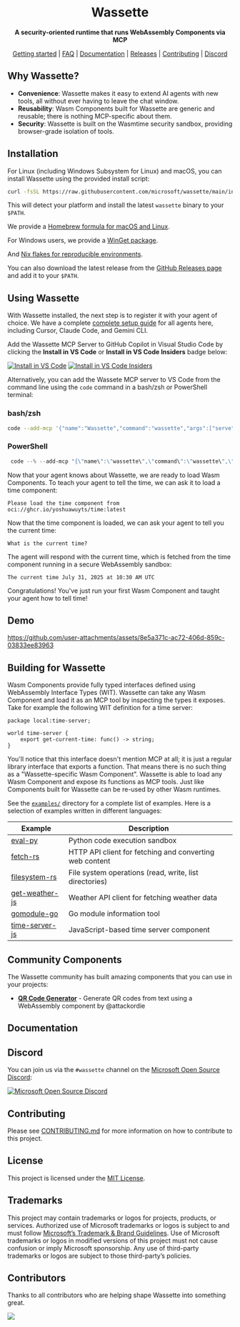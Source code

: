 <div align="center">
  <h1 align="center">Wassette</h1>
  <p><b>A security-oriented runtime that runs WebAssembly Components via MCP</b></p>
  
  <!-- <a href="https://discord.gg/microsoft-open-source">
    <img src="https://dcbadge.limes.pink/api/server/microsoft-open-source" alt="Discord" style="height: 25px;">
  </a> -->

[Getting started][setup guide] | [FAQ] | [Documentation] | [Releases] | [Contributing] | [Discord]
</div>

## Why Wassette?

- **Convenience**: Wassette makes it easy to extend AI agents with new tools,
  all without ever having to leave the chat window.
- **Reusability**: Wasm Components built for Wassette are generic and reusable;
  there is nothing MCP-specific about them.
- **Security**: Wassette is built on the Wasmtime security sandbox, providing
  browser-grade isolation of tools.

## Installation

For Linux (including Windows Subsystem for Linux) and macOS, you can install Wassette using the provided install script:

```bash
curl -fsSL https://raw.githubusercontent.com/microsoft/wassette/main/install.sh | bash
```

This will detect your platform and install the latest `wassette` binary to your `$PATH`. 

We provide a [Homebrew formula for macOS and Linux](./docs/homebrew.md).

For Windows users, we provide a [WinGet package](./docs/winget.md).

And [Nix flakes for reproducible environments](./docs/nix.md).

You can also download the latest release from the [GitHub Releases page][Releases] and add it to your `$PATH`.

## Using Wassette

With Wassette installed, the next step is to register it with your agent of
choice. We have a complete [complete setup guide][setup guide] for all agents
here, including Cursor, Claude Code, and Gemini CLI. 

Add the Wassette MCP Server to GitHub Copilot in Visual Studio Code by clicking the **Install in VS Code** or **Install in VS Code Insiders** badge below:

[![Install in VS Code](https://img.shields.io/badge/VS_Code-Install_Server-0098FF?style=flat-square&logo=visualstudiocode&logoColor=white)](https://vscode.dev/redirect?url=vscode:mcp/install?%7B%22name%22%3A%22wassette%22%2C%22gallery%22%3Afalse%2C%22command%22%3A%22wassette%22%2C%22args%22%3A%5B%22serve%22%2C%22--stdio%22%5D%7D) [![Install in VS Code Insiders](https://img.shields.io/badge/VS_Code_Insiders-Install_Server-24bfa5?style=flat-square&logo=visualstudiocode&logoColor=white)](https://vscode.dev/redirect?url=vscode-insiders:mcp/install?%7B%22name%22%3A%22wassette%22%2C%22gallery%22%3Afalse%2C%22command%22%3A%22wassette%22%2C%22args%22%3A%5B%22serve%22%2C%22--stdio%22%5D%7D)

Alternatively, you can add the Wassete MCP server to VS Code from the command line using the `code` command in a bash/zsh or PowerShell terminal:

### bash/zsh

```bash
code --add-mcp '{"name":"Wassette","command":"wassette","args":["serve","--stdio"]}'
```

### PowerShell

```powershell
 code --% --add-mcp "{\"name\":\"wassette\",\"command\":\"wassette\",\"args\":[\"serve\",\"--stdio\"]}"
```

Now that your agent knows about Wassette, we are ready to load Wasm Components. To teach your agent to tell the time, we can ask it to load a time component:

```text
Please load the time component from oci://ghcr.io/yoshuawuyts/time:latest
```

Now that the time component is loaded, we can ask your agent to tell you the current time:

```text
What is the current time?
```

The agent will respond with the current time, which is fetched from the time component running in a secure WebAssembly sandbox:

```output
The current time July 31, 2025 at 10:30 AM UTC
```

Congratulations! You've just run your first Wasm Component and taught your agent how to tell time!

## Demo

https://github.com/user-attachments/assets/8e5a371c-ac72-406d-859c-03833ee83963

## Building for Wassette

Wasm Components provide fully typed interfaces defined using WebAssembly
Interface Types (WIT). Wassette can take any Wasm Component and load it as an
MCP tool by inspecting the types it exposes. Take for example the following WIT
definition for a time server:

```wit
package local:time-server;

world time-server {
    export get-current-time: func() -> string;
}
```

You'll notice that this interface doesn't mention MCP at all; it is just a
regular library interface that exports a function. That means there is no such
thing as a "Wassette-specific Wasm Component". Wassette is able to load any Wasm
Component and expose its functions as MCP tools. Just like Components built for Wassette can be re-used by other Wasm runtimes.

See the [`examples/`](./examples/) directory for a complete list of examples. Here is a
selection of examples written in different languages:

| Example                                    | Description                                            |
| ------------------------------------------ | ------------------------------------------------------ |
| [eval-py](examples/eval-py/)               | Python code execution sandbox                          |
| [fetch-rs](examples/fetch-rs/)             | HTTP API client for fetching and converting web content |
| [filesystem-rs](examples/filesystem-rs/)   | File system operations (read, write, list directories) |
| [get-weather-js](examples/get-weather-js/) | Weather API client for fetching weather data           |
| [gomodule-go](examples/gomodule-go/)       | Go module information tool                             |
| [time-server-js](examples/time-server-js/) | JavaScript-based time server component                |

## Community Components

The Wassette community has built amazing components that you can use in your projects:

- **[QR Code Generator](https://github.com/attackordie/qr-code-webassembly)** - Generate QR codes from text using a WebAssembly component by @attackordie
## Documentation

## Discord

You can join us via the `#wassette` channel on the [Microsoft Open Source Discord](https://discord.gg/microsoft-open-source):

[![Microsoft Open Source Discord](https://dcbadge.limes.pink/api/server/microsoft-open-source)](https://discord.gg/microsoft-open-source)

## Contributing

Please see [CONTRIBUTING.md][Contributing] for more information on how to contribute to this project.

## License

This project is licensed under the <a href="LICENSE">MIT License</a>.

## Trademarks

This project may contain trademarks or logos for projects, products, or services. Authorized use of Microsoft trademarks or logos is subject to and must follow [Microsoft’s Trademark & Brand Guidelines](https://www.microsoft.com/en-us/legal/intellectualproperty/trademarks). Use of Microsoft trademarks or logos in modified versions of this project must not cause confusion or imply Microsoft sponsorship. Any use of third-party trademarks or logos are subject to those third-party’s policies.

[setup guide]: https://github.com/microsoft/wassette/blob/main/docs/mcp-clients.md
[FAQ]: docs/faq.md
[Documentation]: https://microsoft.github.io/wassette
[Contributing]: CONTRIBUTING.md
[Releases]: https://github.com/microsoft/wassette/releases
[Discord]: https://discord.gg/microsoft-open-source

## Contributors

Thanks to all contributors who are helping shape Wassette into something great.

<a href="https://github.com/microsoft/wassette/graphs/contributors">
  <img src="https://contrib.rocks/image?repo=microsoft/wassette" />
</a>
